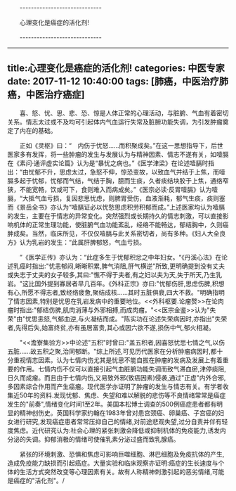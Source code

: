 ﻿　　-----------------------------

　　心理变化是癌症的活化剂!

　　-----------------------------


---
title:心理变化是癌症的活化剂!
categories: 中医专家
date: 2017-11-12 10:40:00
tags: [肺癌，中医治疗肺癌，中医治疗癌症]
---


　　喜、怒、忧、思、悲、恐、惊是人体正常的心理活动，与脏腑、气血有着密切关系。情志太过或不及均可引起体内气血运行失常及脏腑功能失调，为引发肿瘤奠定了内在的基础。

　　正如《灵枢》曰：“　内伤于忧怒……而积聚成矣。”在这一思想指导下，后世医家多有发挥，将一些肿瘤的发生与发展认为与精神因素、情志不遂有关，如噎膈在《素问·通评虚实论篇》认为是“暴忧之病也。”《医学津梁》在论述噎膈时指出：“由忧郁不升，思虑太过，急怒不伸，惊恐变故，以致血气并结于上焦，而噎膈多起于忧郁，忧郁而气结，气结于胸，臆而生痰，久者痰结块胶于上焦，通络窄狭，不能宽畅，饮或可下，食则难入而病成矣。”《医宗必读·反胃噎膈》认为噎膈，“大抵气血亏损，复因悲思忧虑，则脾胃受伤，血液渐耗，郁气生痰，痰则塞而《景岳全书》亦认为“噎膈证必以忧愁思虑积劳积郁而成。”上述医家均认为噎膈的发生，主要在于情志的异常变化。突然强烈或长期持久的情志刺激，可以直接影响机体的正常生理功能，使脏腑气血功能紊乱，经络不能畅达，郁结胸中，久则癌肿成矣。当然，临床所见，不仅仅噎膈与此关系密切者，尚有多种。《妇人大全良方》认为乳岩的发生：“此属肝脾郁怒，气血亏损。

　　”《医学正传》亦认为：“此症多生于忧郁积忿之中年妇女。“《丹溪心法》在论述乳癌时指出:"忧恚郁闷,晰晰积累,脾气消阻,肝气横逆"所致,更明确提到没有丈夫或失志于丈夫的女子较多,其曰:"憔不得于夫者,有之妇以夫为天,失于所天,乃生乳岩。"这比国外提到寡居者早几百年。《外科正宗》亦曰:"忧郁伤肝,思虑伤脾,积想有心,所愿不得志者,致经络疲惫,聚结成核......其时五脏俱衰,四大不救。"明确指明了情志因素,特别是忧思在乳岩发病中的重要地位。<<外科枢要.论瘤赘>>在论肉瘤时指出:"郁结伤脾,肌肉消薄与外邪相搏,而成肉瘤。"<<医宗金鉴>>认为"失荣"由"忧思恚怒,气郁血逆,与火凝结而成。"陈实功在论述失荣病因时,亦指出"失荣者,先得后失,始富终贫,亦有虽居富贵,其心或因六欲不遂,损伤中气,郁火相凝。

　　"<<澹寮集验方>>中论述"五积"时曾曰:"盖五积者,因喜怒忧思七情之气,以伤五脏......故五积之聚,治同郁断。"综上所述,可见历代医家在分析肿瘤病因时,都十分重视情志因素。认为七情内伤尤其是忧思不能自拔在肿瘤的发病及发展上有着重要的作用。七情内伤不仅可以直接引起气血脏腑功能失调而致气滞血瘀,津停痰阻,日久而成瘤。而且由于七情内伤,又易致外邪(致癌因素)侵袭,通过"正虚"内外合邪,多因素综合作用而产生癌瘤。现代医学亦证明了肿瘤的发生与情志有关。有学者收集近50年的资料.发现忧郁、焦虑、失望和难以解脱的悲伤等不良情绪常常是癌症发生的"前奏",情绪变化时间1至2年。美国本松博士调查的500例癌症患者都有明显的精神创伤史。英国科学家约翰在1983年曾对患宫颈癌、卵巢癌、子宫癌的妇女进行研究,发现癌症患者常常压抑自己的情绪,对前途悲观失望,过分自责并伴有轻度焦虑。近代研究认为:社会心理的紧张刺激会降低或抑制机体的免疫能力,诱发内分泌的失调。抑郁消极的情绪可使催乳素分泌过盛而致乳腺癌。

　　紧张的环境刺激、恐惧和焦虑可影响巨噬细胞、淋巴细胞及免疫抗体的产生,造成免疫能力缺损而引起癌症。大量实验和临床观察亦证明:癌症的生长速度与个体的生活方式突然改变等心理因素有关。故有人称精神刺激引起的恶劣情绪,可能是癌症的"活化剂"。/
